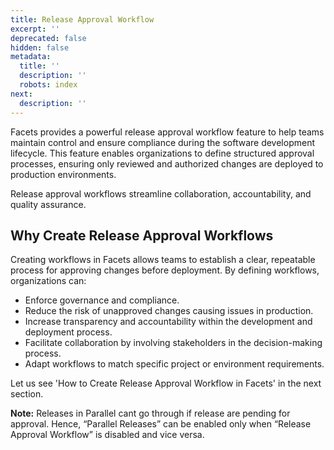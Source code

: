 ```yaml
---
title: Release Approval Workflow
excerpt: ''
deprecated: false
hidden: false
metadata:
  title: ''
  description: ''
  robots: index
next:
  description: ''
---
```

Facets provides a powerful release approval workflow feature to help teams maintain control and ensure compliance during the software development lifecycle. This feature enables organizations to define structured approval processes, ensuring only reviewed and authorized changes are deployed to production environments.

Release approval workflows streamline collaboration, accountability, and quality assurance.

## Why Create Release Approval Workflows

Creating workflows in Facets allows teams to establish a clear, repeatable process for approving changes before deployment. By defining workflows, organizations can:

* Enforce governance and compliance.
* Reduce the risk of unapproved changes causing issues in production.
* Increase transparency and accountability within the development and deployment process.
* Facilitate collaboration by involving stakeholders in the decision-making process.
* Adapt workflows to match specific project or environment requirements.

Let us see 'How to Create Release Approval Workflow in Facets' in the next section.

**Note:** Releases in Parallel cant go through if release are pending for approval. Hence, “Parallel Releases” can be enabled only when “Release Approval Workflow” is disabled and vice versa.